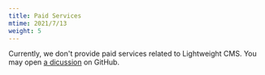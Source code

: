 ```yaml
---
title: Paid Services
mtime: 2021/7/13
weight: 5
---
```


Currently, we don't provide paid services related to Lightweight CMS. You may open [a dicussion](https://github.com/cwchentw/lightweight-cms/discussions) on GitHub.

